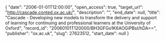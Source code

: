 {
  "date": "2006-01-01T12:00:00", 
  "open_access": true, 
  "target_url": "http://cascade.conted.ox.ac.uk/", 
  "description": "", 
  "end_date": null, 
  "title": "Cascade - Developing new models to transform the delivery and support of learning for continuing and professional learners at the University of Oxford", 
  "record_id": "20060101T120000/BH3GFGo1K6AOGiPBsI/hDA==", 
  "publisher": "ox.ac.uk", 
  "slug": 27623512, 
  "start_date": null
}

